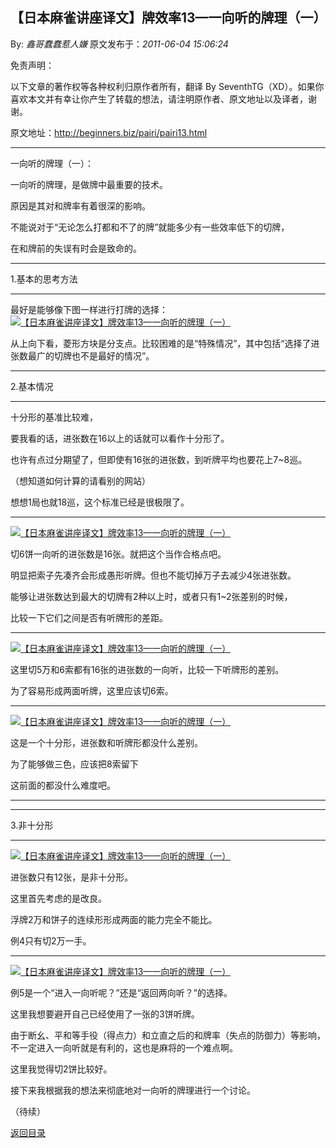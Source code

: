## 【日本麻雀讲座译文】牌效率13—一向听的牌理（一）

By: *鑫哥蠢蠢惹人嫌* 原文发布于：*2011-06-04 15:06:24*

免责声明：

以下文章的著作权等各种权利归原作者所有，翻译 By
SeventhTG（XD）。如果你喜欢本文并有幸让你产生了转载的想法，请注明原作者、原文地址以及译者，谢谢。

原文地址：http://beginners.biz/pairi/pairi13.html

------------------------------------------------------------------------------------

一向听的牌理（一）：

一向听的牌理，是做牌中最重要的技术。

原因是其对和牌率有着很深的影响。

不能说对于“无论怎么打都和不了的牌”就能多少有一些效率低下的切牌，

在和牌前的失误有时会是致命的。

------------------------------------------------------------------------------------

1.基本的思考方法

------------------------------------------------------------------------------------

最好是能够像下图一样进行打牌的选择：
[![【日本麻雀讲座译文】牌效率13&mdash;一向听的牌理（一）](http://s5.sinaimg.cn/middle/7f78b76fxa4d11a8ba4f4&amp;690)](http://photo.blog.sina.com.cn/showpic.html#blogid=7f78b76f0100s551&url=http://s5.sinaimg.cn/orignal/7f78b76fxa4d11a8ba4f4)

从上向下看，菱形方块是分支点。比较困难的是“特殊情况”，其中包括“选择了进张数最广的切牌也不是最好的情况”。

------------------------------------------------------------------------------------

2.基本情况

------------------------------------------------------------------------------------

十分形的基准比较难，

要我看的话，进张数在16以上的话就可以看作十分形了。

也许有点过分期望了，但即使有16张的进张数，到听牌平均也要花上7~8巡。

（想知道如何计算的请看别的网站）

想想1局也就18巡，这个标准已经是很极限了。

------------------------------------------------------------------------------------
[![【日本麻雀讲座译文】牌效率13&mdash;一向听的牌理（一）](http://s8.sinaimg.cn/middle/7f78b76fga4dd99e64517&amp;690)](http://photo.blog.sina.com.cn/showpic.html#blogid=7f78b76f0100s551&url=http://s8.sinaimg.cn/orignal/7f78b76fga4dd99e64517)

切6饼一向听的进张数是16张。就把这个当作合格点吧。

明显把索子先凑齐会形成愚形听牌。但也不能切掉万子去减少4张进张数。

能够让进张数达到最大的切牌有2种以上时，或者只有1~2张差别的时候，

比较一下它们之间是否有听牌形的差距。

------------------------------------------------------------------------------------
[![【日本麻雀讲座译文】牌效率13&mdash;一向听的牌理（一）](http://s9.sinaimg.cn/middle/7f78b76fga4ddab8cc128&amp;690)](http://photo.blog.sina.com.cn/showpic.html#blogid=7f78b76f0100s551&url=http://s9.sinaimg.cn/orignal/7f78b76fga4ddab8cc128)

这里切5万和6索都有16张的进张数的一向听，比较一下听牌形的差别。

为了容易形成两面听牌，这里应该切6索。

------------------------------------------------------------------------------------
[![【日本麻雀讲座译文】牌效率13&mdash;一向听的牌理（一）](http://s14.sinaimg.cn/middle/7f78b76fga4ddb2c4c83d&amp;690)](http://photo.blog.sina.com.cn/showpic.html#blogid=7f78b76f0100s551&url=http://s14.sinaimg.cn/orignal/7f78b76fga4ddb2c4c83d)

这是一个十分形，进张数和听牌形都没什么差别。

为了能够做三色，应该把8索留下

这前面的都没什么难度吧。

------------------------------------------------------------------------------------

------------------------------------------------------------------------------------

3.非十分形

------------------------------------------------------------------------------------
[![【日本麻雀讲座译文】牌效率13&mdash;一向听的牌理（一）](http://s7.sinaimg.cn/middle/7f78b76fga4ddc1d5f946&amp;690)](http://photo.blog.sina.com.cn/showpic.html#blogid=7f78b76f0100s551&url=http://s7.sinaimg.cn/orignal/7f78b76fga4ddc1d5f946)

进张数只有12张，是非十分形。

这里首先考虑的是改良。

浮牌2万和饼子的连续形形成两面的能力完全不能比。

例4只有切2万一手。

------------------------------------------------------------------------------------
[![【日本麻雀讲座译文】牌效率13&mdash;一向听的牌理（一）](http://s2.sinaimg.cn/middle/7f78b76fga4ddd050cec1&amp;690)](http://photo.blog.sina.com.cn/showpic.html#blogid=7f78b76f0100s551&url=http://s2.sinaimg.cn/orignal/7f78b76fga4ddd050cec1)

例5是一个“进入一向听呢？”还是“返回两向听？”的选择。

这里我想要避开自己已经使用了一张的3饼听牌。

由于断幺、平和等手役（得点力）和立直之后的和牌率（失点的防御力）等影响，
不一定进入一向听就是有利的，这也是麻将的一个难点啊。

这里我觉得切2饼比较好。

接下来我根据我的想法来彻底地对一向听的牌理进行一个讨论。

（待续）

[返回目录](index.html)

